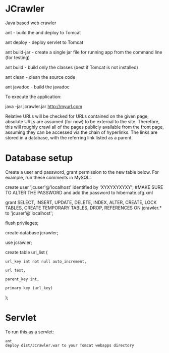 JCrawler
========

Java based web crawler

ant - build the and deploy to Tomcat

ant deploy - deploy servlet to Tomcat

ant build-jar - create a single jar file for running app from the command line (for testing)

ant build - build only the classes (best if Tomcat is not installed)

ant clean - clean the source code

ant javadoc - build the javadoc

To execute the application:

java -jar jcrawler.jar http://myurl.com

Relative URLs will be checked for URLs contained on the given page, absolute URLs are assumed (for now) to be external to the site. Therefore, this will roughly crawl all of the pages publicly available from the front page, assuming they can be accessed via the chain of hyperlinks. The links are stored in a database, with the referring link listed as a parent.

Database setup
========

Create a user and password, grant permission to the new table below. For example, run these comments in MySQL:

create user 'jcuser'@'localhost' identified by 'XYXYXYXYXY'; #MAKE SURE TO ALTER THE PASSWORD and add the password to hibernate.cfg.xml

grant SELECT, INSERT, UPDATE, DELETE, INDEX, ALTER, CREATE, LOCK TABLES, CREATE TEMPORARY TABLES, DROP, REFERENCES ON jcrawler.* to 'jcuser'@'localhost';

flush privileges;

create database jcrawler;

use jcrawler;

create table url_list (

	url_key int not null auto_increment, 

	url text,

	parent_key int,

	primary key (url_key)

);

Servlet
========

To run this as a servlet:

	ant
	deploy dist/JCrawler.war to your Tomcat webapps directory
